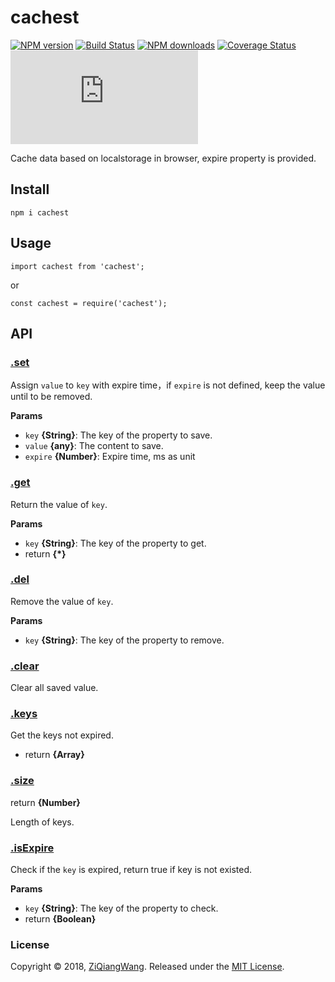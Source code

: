 # cachest
[![NPM version][npm-badge]][npm-url]
[![Build Status][travis-badge]][travis-url]
[![NPM downloads][npm-downloads]][npm-url]
[![Coverage Status][coveralls-badge]][coveralls-url]
[![gzip](http://img.badgesize.io/https://unpkg.com/cachest/lib/cachest.min.js?compression=gzip)][unpkg-url]


[npm-badge]: https://img.shields.io/npm/v/cachest.svg
[npm-url]: https://www.npmjs.com/package/cachest
[npm-downloads]: https://img.shields.io/npm/dm/cachest.svg
[travis-badge]: https://www.travis-ci.org/ZiQiangWang/cachest.svg?branch=master
[travis-url]: https://www.travis-ci.org/ZiQiangWang/cachest
[unpkg-url]: https://unpkg.com/cachest/dist/cachest.min.js
[coveralls-badge]: https://coveralls.io/repos/ZiQiangWang/cachest/badge.svg?branch=master
[coveralls-url]: https://coveralls.io/github/ZiQiangWang/cachest

<!-- [![NPM version](https://img.shields.io/npm/v/cachest.svg?style=flat)](https://www.npmjs.com/package/cachest) [![NPM monthly downloads](https://img.shields.io/npm/dm/cachest.svg?style=flat)](https://npmjs.org/package/cachest) -->
Cache data based on localstorage in browser, expire property is provided.

## Install

```
npm i cachest
```

## Usage

```Js
import cachest from 'cachest';
```

or

```Js
const cachest = require('cachest');
```

## API

### [.set](src/index.js#L20)

Assign `value` to `key` with expire time，if `expire` is not defined, keep the value until to be removed.

**Params**

* `key` **{String}**: The key of the property to save.
* `value` **{any}**: The content to save.
* `expire` **{Number}**: Expire time, ms as unit

### [.get](src/index.js#L36)

Return the value of `key`.

**Params**

- `key` **{String}**: The key of the property to get.
- return **{*}**

### [.del](src/index.js#L46)

Remove the value of `key`.

**Params**

- `key` **{String}**: The key of the property to remove.

### [.clear](src/index.js#L50)

Clear all saved value.

### [.keys](src/index.js#L59)

Get the keys not expired.

- return **{Array}**

### [.size](src/index.js#L73)

return **{Number}**

Length of keys.

### [.isExpire](src/index.js#L76)

Check if the `key` is expired, return true if key is not existed.

**Params**

- `key` **{String}**: The key of the property to check.
- return **{Boolean}**



### License

Copyright © 2018, [ZiQiangWang](https://github.com/ZiQiangWang).
Released under the [MIT License](LICENSE).
